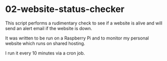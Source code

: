 # 02-website-status-checker

This script performs a rudimentary check to see if a website is alive and will send an alert email if the website is down.

It was written to be run on a Raspberry Pi and to monitor my personal website which runs on shared hosting.

I run it every 10 minutes via a cron job.
